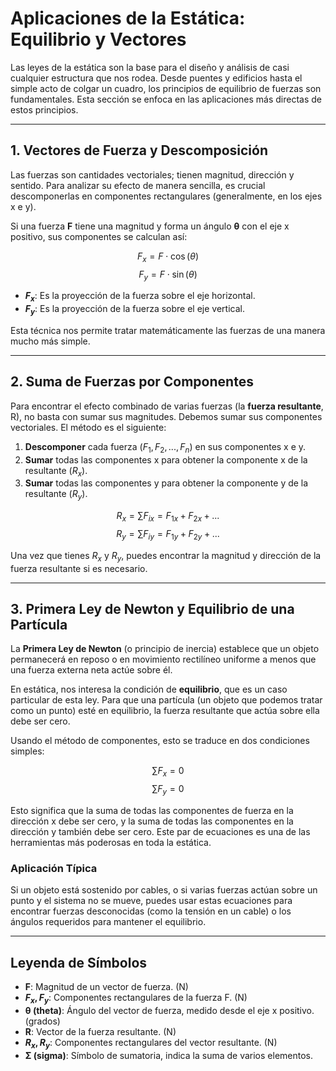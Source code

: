 # Aplicaciones de la Estática: Equilibrio y Vectores

Las leyes de la estática son la base para el diseño y análisis de casi cualquier estructura que nos rodea. Desde puentes y edificios hasta el simple acto de colgar un cuadro, los principios de equilibrio de fuerzas son fundamentales. Esta sección se enfoca en las aplicaciones más directas de estos principios.

---

## 1. Vectores de Fuerza y Descomposición

Las fuerzas son cantidades vectoriales; tienen magnitud, dirección y sentido. Para analizar su efecto de manera sencilla, es crucial descomponerlas en componentes rectangulares (generalmente, en los ejes x e y).

Si una fuerza **F** tiene una magnitud y forma un ángulo **θ** con el eje x positivo, sus componentes se calculan así:

$$ F_x = F \cdot \cos(\theta) $$
$$ F_y = F \cdot \sin(\theta) $$

- **$F_x$**: Es la proyección de la fuerza sobre el eje horizontal.
- **$F_y$**: Es la proyección de la fuerza sobre el eje vertical.

Esta técnica nos permite tratar matemáticamente las fuerzas de una manera mucho más simple.

---

## 2. Suma de Fuerzas por Componentes

Para encontrar el efecto combinado de varias fuerzas (la **fuerza resultante**, R), no basta con sumar sus magnitudes. Debemos sumar sus componentes vectoriales. El método es el siguiente:

1.  **Descomponer** cada fuerza ($F_1, F_2, ..., F_n$) en sus componentes x e y.
2.  **Sumar** todas las componentes x para obtener la componente x de la resultante ($R_x$).
3.  **Sumar** todas las componentes y para obtener la componente y de la resultante ($R_y$).

$$ R_x = \sum F_{ix} = F_{1x} + F_{2x} + ... $$
$$ R_y = \sum F_{iy} = F_{1y} + F_{2y} + ... $$

Una vez que tienes $R_x$ y $R_y$, puedes encontrar la magnitud y dirección de la fuerza resultante si es necesario.

---

## 3. Primera Ley de Newton y Equilibrio de una Partícula

La **Primera Ley de Newton** (o principio de inercia) establece que un objeto permanecerá en reposo o en movimiento rectilíneo uniforme a menos que una fuerza externa neta actúe sobre él.

En estática, nos interesa la condición de **equilibrio**, que es un caso particular de esta ley. Para que una partícula (un objeto que podemos tratar como un punto) esté en equilibrio, la fuerza resultante que actúa sobre ella debe ser cero.

Usando el método de componentes, esto se traduce en dos condiciones simples:

$$ \sum F_x = 0 $$
$$ \sum F_y = 0 $$

Esto significa que la suma de todas las componentes de fuerza en la dirección x debe ser cero, y la suma de todas las componentes en la dirección y también debe ser cero. Este par de ecuaciones es una de las herramientas más poderosas en toda la estática.

### Aplicación Típica

Si un objeto está sostenido por cables, o si varias fuerzas actúan sobre un punto y el sistema no se mueve, puedes usar estas ecuaciones para encontrar fuerzas desconocidas (como la tensión en un cable) o los ángulos requeridos para mantener el equilibrio.

---

## Leyenda de Símbolos

- **F**: Magnitud de un vector de fuerza. (N)
- **$F_x, F_y$**: Componentes rectangulares de la fuerza F. (N)
- **θ (theta)**: Ángulo del vector de fuerza, medido desde el eje x positivo. (grados)
- **R**: Vector de la fuerza resultante. (N)
- **$R_x, R_y$**: Componentes rectangulares del vector resultante. (N)
- **Σ (sigma)**: Símbolo de sumatoria, indica la suma de varios elementos.